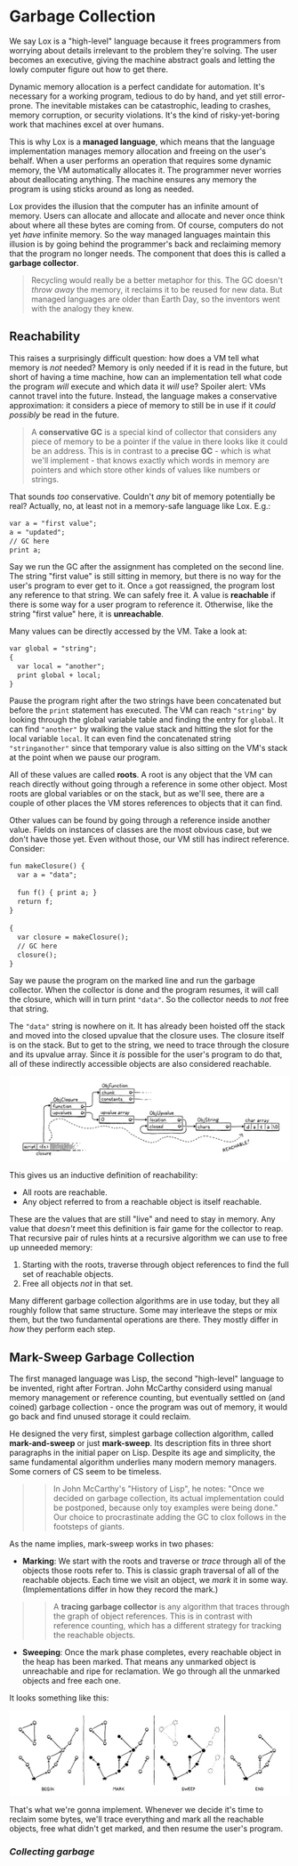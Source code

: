 # Garbage Collection

We say Lox is a "high-level" language because it frees programmers from worrying about details irrelevant to the problem
they're solving. The user becomes an executive, giving the machine abstract goals and letting the lowly computer figure 
out how to get there.

Dynamic memory allocation is a perfect candidate for automation. It's necessary for a working program, tedious to do by
hand, and yet still error-prone. The inevitable mistakes can be catastrophic, leading to crashes, memory corruption, or
security violations. It's the kind of risky-yet-boring work that machines excel at over humans.

This is why Lox is a **managed language**, which means that the language implementation manages memory allocation and 
freeing on the user's behalf. When a user performs an operation that requires some dynamic memory, the VM automatically
allocates it. The programmer never worries about deallocating anything. The machine ensures any memory the program is 
using sticks around as long as needed.

Lox provides the illusion that the computer has an infinite amount of memory. Users can allocate and allocate and 
allocate and never once think about where all these bytes are coming from. Of course, computers do not yet *have* 
infinite memory. So the way managed languages maintain this illusion is by going behind the programmer's back and 
reclaiming memory that the program no longer needs. The component that does this is called a **garbage collector**.

> Recycling would really be a better metaphor for this. The GC doesn't *throw away* the memory, it reclaims it to be 
> reused for new data. But managed languages are older than Earth Day, so the inventors went with the analogy they knew.


## Reachability

This raises a surprisingly difficult question: how does a VM tell what memory is *not* needed? Memory is only needed if 
it is read in the future, but short of having a time machine, how can an implementation tell what code the program 
*will* execute and which data it *will* use? Spoiler alert: VMs cannot travel into the future. Instead, the language 
makes a conservative approximation: it considers a piece of memory to still be in use if it *could possibly* be read in
the future.

> A **conservative GC** is a special kind of collector that considers any piece of memory to be a pointer if the value
> in there looks like it could be an address. This is in contrast to a **precise GC** - which is what we'll implement -
> that knows exactly which words in memory are pointers and which store other kinds of values like numbers or strings.

That sounds *too* conservative. Couldn't *any* bit of memory potentially be real? Actually, no, at least not in a 
memory-safe language like Lox. E.g.:
```shell
var a = "first value";
a = "updated";
// GC here
print a;
```
Say we run the GC after the assignment has completed on the second line. The string "first value" is still sitting in 
memory, but there is no way for the user's program to ever get to it. Once `a` got reassigned, the program lost any 
reference to that string. We can safely free it. A value is **reachable** if there is some way for a user program to 
reference it. Otherwise, like the string "first value" here, it is **unreachable**.

Many values can be directly accessed by the VM. Take a look at:
```shell
var global = "string";
{
  var local = "another";
  print global + local;
}
```
Pause the program right after the two strings have been concatenated but before the `print` statement has executed. The 
VM can reach `"string"` by looking through the global variable table and finding the entry for `global`. It can find 
`"another"` by walking the value stack and hitting the slot for the local variable `local`. It can even find the 
concatenated string `"stringanother"` since that temporary value is also sitting on the VM's stack at the point when we
pause our program.

All of these values are called **roots**. A root is any object that the VM can reach directly without going through a
reference in some other object. Most roots are global variables or on the stack, but as we'll see, there are a couple of
other places the VM stores references to objects that it can find.

Other values can be found by going through a reference inside another value. Fields on instances of classes are the most
obvious case, but we don't have those yet. Even without those, our VM still has indirect reference. Consider:
```shell
fun makeClosure() {
  var a = "data";
  
  fun f() { print a; }
  return f;
}

{
  var closure = makeClosure();
  // GC here
  closure();
}
```
Say we pause the program on the marked line and run the garbage collector. When the collector is done and the program 
resumes, it will call the closure, which will in turn print `"data"`. So the collector needs to *not* free that string.

The `"data"` string is nowhere on it. It has already been hoisted off the stack and moved into the closed upvalue that 
the closure uses. The closure itself is on the stack. But to get to the string, we need to trace through the closure and
its upvalue array. Since it *is* possible for the user's program to do that, all of these indirectly accessible objects
are also considered reachable.

![stack_closure](../pic/stack_closure.png)

This gives us an inductive definition of reachability:
* All roots are reachable.
* Any object referred to from a reachable object is itself reachable.

These are the values that are still "live" and need to stay in memory. Any value that *doesn't* meet this definition is 
fair game for the collector to reap. That recursive pair of rules hints at a recursive algorithm we can use to free up
unneeded memory:
1. Starting with the roots, traverse through object references to find the full set of reachable objects.
2. Free all objects *not* in that set.

Many different garbage collection algorithms are in use today, but they all roughly follow that same structure. Some may
interleave the steps or mix them, but the two fundamental operations are there. They mostly differ in *how* they perform
each step.


## Mark-Sweep Garbage Collection

The first managed language was Lisp, the second "high-level" language to be invented, right after Fortran. John McCarthy
considerd using manual memory management or reference counting, but eventually settled on (and coined) garbage 
collection - once the program was out of memory, it would go back and find unused storage it could reclaim.

He designed the very first, simplest garbage collection algorithm, called **mark-and-sweep** or just **mark-sweep**. Its
description fits in three short paragraphs in the initial paper on Lisp. Despite its age and simplicity, the same 
fundamental algorithm underlies many modern memory managers. Some corners of CS seem to be timeless.

>> In John McCarthy's "History of Lisp", he notes: "Once we decided on garbage collection, its actual implementation 
> could be postponed, because only toy examples were being done." Our choice to procrastinate adding the GC to clox 
> follows in the footsteps of giants.

As the name implies, mark-sweep works in two phases:
* **Marking**: We start with the roots and traverse or *trace* through all of the objects those roots refer to. This is
    classic graph traversal of all of the reachable objects. Each time we visit an object, we *mark* it in some way.
    (Implementations differ in how they record the mark.)
>> A **tracing garbage collector** is any algorithm that traces through the graph of object references. This is in 
> contrast with reference counting, which has a different strategy for tracking the reachable objects.
* **Sweeping**: Once the mark phase completes, every reachable object in the heap has been marked. That means any
    unmarked object is unreachable and ripe for reclamation. We go through all the unmarked objects and free each one.

It looks something like this:

![mark-sweep](../pic/mark-sweep.png) 

That's what we're gonna implement. Whenever we decide it's time to reclaim some bytes, we'll trace everything and mark 
all the reachable objects, free what didn't get marked, and then resume the user's program.

### *Collecting garbage*


